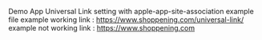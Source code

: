 Demo App Universal Link setting with apple-app-site-association example file 
example working link : https://www.shoppening.com/universal-link/ 
example not working link : https://www.shoppening.com
